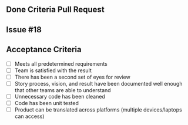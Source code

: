 ## Done Criteria Pull Request

## Issue #18

## Acceptance Criteria
- [ ] Meets all predetermined requirements
- [ ] Team is satisfied with the result
- [ ] There has been a second set of eyes for review
- [ ] Story process, vision, and result have been documented well enough that other teams are able to understand
- [ ] Unnecessary code has been cleaned
- [ ] Code has been unit tested
- [ ] Product can be translated across platforms (multiple devices/laptops can access)